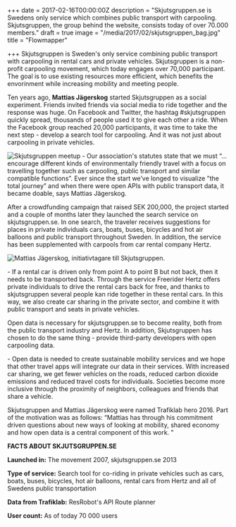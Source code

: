 +++
date = 2017-02-16T00:00:00Z
description = "Skjutsgruppen.se is Swedens only service which combines public transport with carpooling. Skjutsgruppen, the group behind the website, consists today of over 70.000 members."
draft = true
image = "/media/2017/02/skjutsgruppen_bag.jpg"
title = "Flowmapper"

+++
Skjutsgruppen is Sweden's only service combining public transport with carpooling in rental cars and private vehicles. Skjutsgruppen is a non-profit carpooling movement, which today engages over 70,000 participant. The goal is to use existing resources more efficient, which benefits the envorinment while increasing mobility and meeting people.

Ten years ago, **Mattias Jägerskog** started Skjutsgruppen as a social experiment. Friends invited friends via social media to ride together and the response was huge. On Facebook and Twitter, the hashtag #skjutsgruppen quickly spread, thousands of people used it to give each other a ride. When the Facebook group reached 20,000 participants, it was time to take the next step - develop a search tool for carpooling. And it was not just about carpooling in private vehicles.

![Skjutsgruppen meetup](/media/2017/02/skjutsgruppen_talking.jpg)
\- Our association's statutes state that we must “… encourage different kinds of environmentally friendly travel with a focus on travelling together such as carpooling, public transport and similar compatible functions”. Ever since the start we’ve longed to visualize ”the total journey” and when there were open APIs with public transport data, it became doable, says Mattias Jägerskog.

After a crowdfunding campaign that raised SEK 200,000, the project started and a couple of months later they launched the search service on skjutsgruppen.se. In one search, the traveler receives suggestions for places in private individuals cars, boats, buses, bicycles and hot air balloons and public transport throughout Sweden. In addition, the service has been supplemented with carpools from car rental company Hertz.

![Mattias Jägerskog, initiativtagare till Skjutsgruppen.](/media/2017/02/mattias_jagerskog_skjutsgruppen.jpg "Mattias
Jägerskog, initiativtagare till Skjutsgruppen.")

\- If a rental car is driven only from point A to point B but not back, then it needs to be transported back. Through the service Freerider Hertz offers private individuals to drive the rental cars back for free, and thanks to skjutsgruppen several people kan ride together in these rental cars. In this way, we also create car sharing in the private sector, and combine it with public transport and seats in private vehicles.

Open data is necessary for skjutsgruppen.se to become reality, both from the public transport industry and Hertz. In addition, Skjutsgruppen has chosen to do the same thing - provide third-party developers with open carpooling data.

\- Open data is needed to create sustainable mobility services and we hope that other travel apps will integrate our data in their services. With increased car sharing, we get fewer vehicles on the roads, reduced carbon dioxide emissions and reduced travel costs for individuals. Societies become more inclusive through the proximity of neighbors, colleagues and friends that share a vehicle.

Skjutsgruppen and Mattias Jägerskog were named Trafiklab hero 2016. Part of the motivation was as follows: “Mattias has through his commitment driven questions about new ways of looking at mobility, shared economy and how open data is a central component of this work. "

**FACTS ABOUT SKJUTSGRUPPEN.SE**

**Launched in:** The movement 2007, skjutsgruppen.se 2013

**Type of service:** Search tool for co-riding in private vehicles such as cars, boats, buses, bicycles, hot air balloons, rental cars from Hertz and all of Swedens public transportation

**Data from Trafiklab:** ResRobot's API Route planner

**User count:** As of today 70 000 users